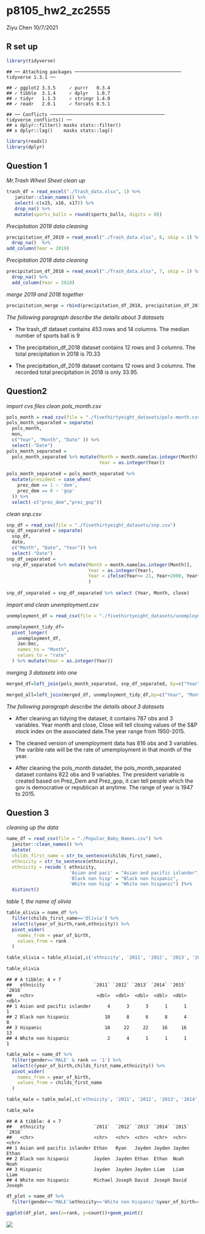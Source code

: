 p8105\_hw2\_zc2555
================
Ziyu Chen
10/7/2021

## R set up

``` r
library(tidyverse)
```

    ## ── Attaching packages ─────────────────────────────────────── tidyverse 1.3.1 ──

    ## ✓ ggplot2 3.3.5     ✓ purrr   0.3.4
    ## ✓ tibble  3.1.4     ✓ dplyr   1.0.7
    ## ✓ tidyr   1.1.3     ✓ stringr 1.4.0
    ## ✓ readr   2.0.1     ✓ forcats 0.5.1

    ## ── Conflicts ────────────────────────────────────────── tidyverse_conflicts() ──
    ## x dplyr::filter() masks stats::filter()
    ## x dplyr::lag()    masks stats::lag()

``` r
library(readxl)
library(dplyr)
```

## Question 1

*Mr.Trash Wheel Sheet clean up*

``` r
trash_df = read_excel("./Trash_data.xlsx", 1) %>%
   janitor::clean_names() %>%
   select(-c(x15, x16, x17)) %>%
   drop_na() %>%
   mutate(sports_balls = round(sports_balls, digits = 0)) 
```

*Precipitation 2019 data cleaning*

``` r
precipitation_df_2019 = read_excel("./Trash_data.xlsx", 6, skip = 1) %>%
  drop_na()  %>%
add_column(Year = 2019)
```

*Precipitation 2018 data cleaning*

``` r
precipitation_df_2018 = read_excel("./Trash_data.xlsx", 7, skip = 1) %>%
  drop_na() %>%
  add_column(Year = 2018)
```

*merge 2019 and 2018 together*

``` r
precipitation_merge = rbind(precipitation_df_2018, precipitation_df_2019)
```

*The following paragraph describe the details about 3 datasets*

-   The trash\_df dataset contains 453 rows and 14 columns. The median
    number of sports ball is 9

-   The precipitation\_df\_2018 dataset contains 12 rows and 3 columns.
    The total precipitation in 2018 is 70.33

-   The precipitation\_df\_2019 dataset contains 12 rows and 3 columns.
    The recorded total precipitation in 2018 is only 33.95.

## Question2

*import cvs files* *clean pols\_month.csv*

``` r
pols_month = read_csv(file = "./fivethirtyeight_datasets/pols-month.csv")
pols_month_separated = separate(
  pols_month,
  mon,
  c("Year", "Month", "Date" )) %>%
  select(-"Date")
pols_month_separated =
  pols_month_separated %>% mutate(Month = month.name[as.integer(Month)],
                                  Year = as.integer(Year)) 
  
pols_month_separated = pols_month_separated %>%
  mutate(president = case_when(
    prez_dem == 1 ~ 'dem',
    prez_dem == 0 ~ 'gop'
  )) %>%
  select(-c("prez_dem","prez_gop"))
```

*clean snp.csv*

``` r
snp_df = read_csv(file = "./fivethirtyeight_datasets/snp.csv")
snp_df_separated = separate(
  snp_df,
  date,
  c("Month", "Date", "Year")) %>%
  select(-"Date")
snp_df_separated =
  snp_df_separated %>% mutate(Month = month.name[as.integer(Month)],
                              Year = as.integer(Year),
                              Year = ifelse(Year<= 21, Year+2000, Year+1900)
                              )
  
snp_df_separated = snp_df_separated %>% select (Year, Month, close)
```

*import and clean unemployment.csv*

``` r
unemployment_df = read_csv(file = "./fivethirtyeight_datasets/unemployment.csv")

unemployment_tidy_df= 
  pivot_longer(
    unemployment_df,
    Jan:Dec,
    names_to = "Month",
    values_to = "rate"
  ) %>% mutate(Year = as.integer(Year))
```

*merging 3 datasets into one*

``` r
merged_df=left_join(pols_month_separated, snp_df_separated, by=c("Year", "Month"))

merged_all=left_join(merged_df, unemployment_tidy_df,by=c("Year", "Month"))
```

*The following paragraph describe the details about 3 datasets*

-   After cleaning an tidying the dataset, it contains 787 obs and 3
    variables. Year month and close, Close will tell closing values of
    the S&P stock index on the associated date.The year range from
    1950-2015.

-   The cleaned version of unemployment data has 816 obs and 3
    variables. The varible rate will be the rate of umemployment in that
    month of the year.

-   After cleaning the pols\_month datadet, the pols\_month\_separated
    dataset contains 822 obs and 9 variables. The president variable is
    created based on Prez\_Dem and Prez\_gop, it can tell people which
    the gov is democrative or republican at anytime. The range of year
    is 1947 to 2015.

## Question 3

*cleaning up the data*

``` r
name_df = read_csv(file = "./Popular_Baby_Names.csv") %>%
  janitor::clean_names() %>%
  mutate(
  childs_first_name = str_to_sentence(childs_first_name),
  ethnicity = str_to_sentence(ethnicity),
  ethnicity = recode ( ethnicity,
                       'Asian and paci' = "Asian and pacific islander",
                       'Black non hisp' = "Black non hispanic",
                       'White non hisp' = "White non hispanic") )%>%
  distinct()
```

*table 1, the name of olivia*

``` r
table_olivia = name_df %>% 
  filter(childs_first_name=='Olivia') %>%
  select(c(year_of_birth,rank,ethnicity)) %>%
  pivot_wider(
    names_from = year_of_birth,
    values_from = rank
  )

table_olivia = table_olivia[,c('ethnicity', '2011', '2012', '2013', '2014', '2015', '2016')]

table_olivia
```

    ## # A tibble: 4 × 7
    ##   ethnicity                  `2011` `2012` `2013` `2014` `2015` `2016`
    ##   <chr>                       <dbl>  <dbl>  <dbl>  <dbl>  <dbl>  <dbl>
    ## 1 Asian and pacific islander      4      3      3      1      1      1
    ## 2 Black non hispanic             10      8      6      8      4      8
    ## 3 Hispanic                       18     22     22     16     16     13
    ## 4 White non hispanic              2      4      1      1      1      1

``` r
table_male = name_df %>% 
  filter(gender=='MALE' & rank == '1') %>%
  select(c(year_of_birth,childs_first_name,ethnicity)) %>%
  pivot_wider(
    names_from = year_of_birth,
    values_from = childs_first_name
  )

table_male = table_male[,c('ethnicity', '2011', '2012', '2013', '2014', '2015', '2016')]

table_male
```

    ## # A tibble: 4 × 7
    ##   ethnicity                  `2011`  `2012` `2013` `2014` `2015` `2016`
    ##   <chr>                      <chr>   <chr>  <chr>  <chr>  <chr>  <chr> 
    ## 1 Asian and pacific islander Ethan   Ryan   Jayden Jayden Jayden Ethan 
    ## 2 Black non hispanic         Jayden  Jayden Ethan  Ethan  Noah   Noah  
    ## 3 Hispanic                   Jayden  Jayden Jayden Liam   Liam   Liam  
    ## 4 White non hispanic         Michael Joseph David  Joseph David  Joseph

``` r
df_plot = name_df %>%
  filter(gender=='MALE'&ethnicity=='White non hispanic'&year_of_birth=='2016')

ggplot(df_plot, aes(x=rank, y=count))+geom_point()
```

![](Homework-2_files/figure-gfm/unnamed-chunk-13-1.png)<!-- -->
